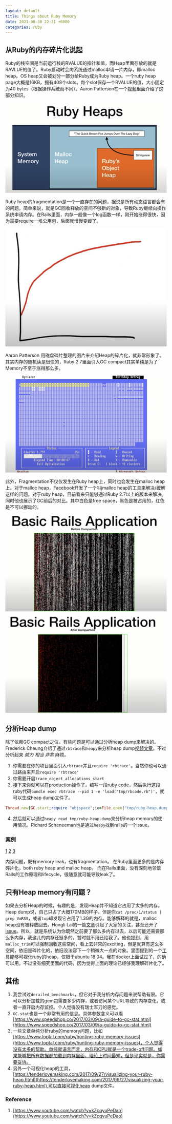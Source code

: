 ```yaml
---
layout: default
title: Things about Ruby Memory
date: 2021-08-30 22:31 +0800
categories: ruby
---
```


## 从Ruby的内存碎片化说起

Ruby的栈空间是当前运行栈的RVALUE的指针和值，而Heap里面存放的就是RAVLUE的值了。Ruby启动时会向系统通过malloc申请一片内存，即malloc heap。OS heap又会被划分一部分给Ruby成为Ruby heap。一个ruby heap page大概是16KB，拥有408个slots。每个slot保存一个RVALUE的值，大小固定为40 bytes（根据操作系统而不同）。Aaron Patterson在一个[视频][aaron_patterson]里面介绍了这部分知识。

![img](/images/ruby_heap.png)

Ruby heap的fragmentation是一个一直存在的问题，据说是所有动态语言都会有的问题。简单来说，就是GC回收释放的空间不够新的对象，导致Ruby继续向操作系统申请内存。在Rails里面，内存一般像一个log函数一样，刚开始涨得很快，因为需要require一堆公用包，后面就慢慢变缓了。

![img](/images/ruby_heap_memory_grows.png)

Aaron Patterson 用磁盘碎片整理的图片来介绍Heap的碎片化，就非常形象了。其实内存的随机读是很快的，Ruby 2.7里面引入GC compact其实单纯是为了Memory不至于涨得那么多。

![img](/images/hard_disk_defrag.png)

此外，Fragmentation不仅仅发生在Ruby heap上，同时也会发生在malloc heap上。对于malloc heap，Facebook开发了一个叫jmalloc heap的工具来解决/缓解这样的问题。对于ruby heap，目前看来只能够通过Ruby 2.7以上的版本来解决。同时他也展示了GC前后的对比。其中白色是free space，黑色是被占用的，红色是不可以挪动的。

![img](/images/rails_heap_memory_without_gc_compact.png)
![img](/images/rails_heap_memory_with_gc_compact.png)


## 分析Heap dump

除了依赖GC compact之位，有些问题是可以通过分析heap dump来解决的。Frederick Cheung介绍了通过`rbtrace`和`heapy`来分析heap dump[视频][frederick_cheung_1][文章][frederick_cheung_2]。不过分析起来 *颇为* *相当* *非常* 麻烦。

1. 你需要在你的项目里面引入`rbtrace`并且`require 'rbtrace'`。当然你也可以通过路由来开启`require 'rbtrace'`
2. 你需要开启`trace_object_allocations_start`
3. 接下来你就可以在production操作了。编写一段ruby code，然后执行这段ruby代码`bundle exec rbtrace --pid 1 -e 'load("tmp/rbcode.rb")'`，就可以生成heap dump文件了。
```ruby
Thread.new{GC.start;require "objspace";io=File.open("tmp/ruby-heap.dump", "w"); ObjectSpace.dump_all(output: io); io.close}
```
4. 然后就可以通过`heapy read tmp/ruby-heap.dump`来分析heap memory的使用情况。Richard Scheneeman也是通过`heapy`找到rails的一个issue。

### 案例

[1][richard_schneeman_1]
[2][richard_schneeman_2]
[3](https://www.tefter.io/bookmarks/42241/readable)

内存问题，既有memory leak，也有fragmentation。
在Ruby里面更多的是内存碎片化，both ruby heap and malloc heap。
而在Rails里面，没有深刻地领悟Rails的工作原理和lifecycle，很随意就可能导致leak了。


## 只有Heap memory有问题？

如果去分析Heap的时候，有趣的是，发现Heap并不知道它占用了太多的内存。Heap dump说，自己只占了大概170MB的样子。但是你`cat /proc/1/status | grep VmRSS`，或者`top`却发现它占用了1.3G的内存。能够解释的就是，malloc heap没有被释放回去。Hongli Lai的一篇[文章][hongli_lai]引起了大家的关注，甚至还开了[issue](https://bugs.ruby-lang.org/issues/15667)。所以，就是系统认为你既然之前要了那么多内存过去，以后可能还需要那么多内存，我这儿的内存还挺多的，暂时就不用还给我了。他也提到，用`malloc_trim`可以强制回收这些空间，看上去非常的exciting，但是就算有这么多空间，依旧是碎片化的，依旧没法容下一个稍微大一点的对象。里面提到的一个[工具](https://github.com/FooBarWidget/heap_dumper_visualizer)能够可视化ruby的heap，仅限于ubuntu 18.04。我在docker上面试过了，的确可以用。不过没有细究里面的代码，因为觉得上面的理论已经够我理解碎片化了。



## 其他

1. 我尝试过`derailed_benchmarks`，但它对于我分析内存问题来说帮助有限。它可以分析加载的gem包需要多少内存，或者访问某个URL导致的内存变化，或者一直开启内存监控。个人觉得没有瑞士军刀的感觉。
2. `GC.stat`也是一个非常有用的信息。具体参数含义可以看[https://www.speedshop.co/2017/03/09/a-guide-to-gc-stat.html](https://www.speedshop.co/2017/03/09/a-guide-to-gc-stat.html)
3. 一些文章单纯分析ruby的memory问题，比如[https://www.toptal.com/ruby/hunting-ruby-memory-issues](https://www.toptal.com/ruby/hunting-ruby-memory-issues)，个人觉得没有太多的帮助。单纯就语言而言，内存和CPU就是一个trade-off问题。如果能够把所有数据都加载到内存里面，理论上时间最短，但是现实就是，你需要妥协。
4. 另外一个可视化heap的工具，[https://tenderlovemaking.com/2017/09/27/visualizing-your-ruby-heap.html](https://tenderlovemaking.com/2017/09/27/visualizing-your-ruby-heap.html),可以直接可视化heap dump文件。


[aaron_patterson]: https://www.youtube.com/watch?v=H8iWLoarTZc
[richard_schneeman_1]: https://www.cloudbees.com/blog/the-definitive-guide-to-ruby-heap-dumps-part-i
[richard_schneeman_2]: https://www.cloudbees.com/blog/the-definitive-guide-to-ruby-heap-dumps-part-ii
[frederick_cheung_1]: https://www.youtube.com/watch?v=UCJsjr8ksDc
[frederick_cheung_2]: https://www.spacevatican.org/2019/5/4/debugging-a-memory-leak-in-a-rails-app/
[hongli_lai]: https://www.joyfulbikeshedding.com/blog/2019-03-14-what-causes-ruby-memory-bloat.html


### Reference

1. [https://www.youtube.com/watch?v=kZcqyuPeDao](https://www.youtube.com/watch?v=kZcqyuPeDao)
